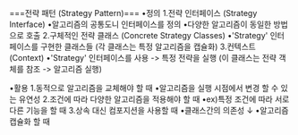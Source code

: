===전략 패턴 (Strategy Pattern)===
•정의
  1.전략 인터페이스 (Strategy Interface)
    •알고리즘의 공통도니 인터페이스를 정의
    •다양한 알고리즘이 동일한 방법으로 호출
  2.구체적인 전략 클래스 (Concrete Strategy Classes)
    •'Strategy' 인터페이스를 구현한 클래스들
        (각 클래스는 특정 알고리즘을 캡슐화)
  3.컨텍스트 (Context)
    •'Strategy' 인터페이스를 사용 -> 특정 전략을 실행
        (이 클래스는 전략 객체를 참조 -> 알고리즘 실행)

•활용
  1.동적으로 알고리즘을 교체해야 할 때
    •알고리즘을 실행 시점에서 변경 할 수 있는 유연성
  2.조건에 따라 다양한 알고리즘을 적용해야 할 때
    •ex)특정 조건에 따라 서로 다른 기능을 할 때
  3.상속 대신 컴포지션을 사용할 때
    •클래스간의 의존성 ↓
    •알고리즘 캡슐화 할 때